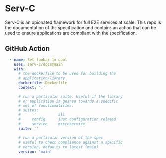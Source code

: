 # Serv-C

Serv-C is an opionated framework for full E2E services at scale. This repo is the documentation of the specification and contains an action that can be used to ensure applications are compliant with the specification.

## GitHub Action
```yaml
  - name: Set foobar to cool
    uses: serv-c/docs@main
    with:
      # the dockerfile to be used for building the
      # application/library
      dockerfile: Dockerfile
      context: '.'

      # run a particular suite. Useful if the library
      # or application is geared towards a specific
      # set of functionalities.
      # suites:
      #     ''          all
      #     config      just configuration related
      #     service     microservice
      suite: ''

      # run a particular version of the spec
      # useful to check compliance against a specific
      # version. defaults to latest (main)
      version: 'main'
```